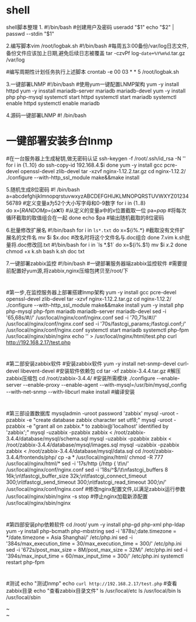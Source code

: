# shell
shell脚本整理
1.
#!/bin/bash
#创建用户及密码
useradd "$1"
echo "$2" | passwd --stdin "$1"

2.编写脚本vim /root/logbak.sh
#!/bin/bash
#每周五3:00备份/var/log日志文件,备份文件应该加上日期,避免后续日志被覆盖
tar -czvPf log-`date+%Y%m%d`.tar.gz /var/log

#编写周期性计划任务执行上述脚本
crontab -e 
00 03 * * 5 /root/logbak.sh

3.一键部署LNMP
#!/bin/bash
#使用yum一键配置LNMP架构
yum -y install httpd
yum -y insstall mariadb-server mariadb mariadb-devel
yum -y install php php-mysql
systemctl start httpd
systemctl start mariadb
systemctl enable httpd
systemctl enable mariadb

4.源码一键部署LNMP
#! /bin/bash
# 一键部署安装多台lnmp
#在一台服务器上生成秘钥,做无密码认证
ssh-keygen -f /root/.ssh/id_rsa -N ''
for i in {1..10}
do
  ssh-copy-id 192.168.4.$i
done
yum -y install gcc pcre-devel openssl-devel zlib-devel
tar -xzvf nginx-1.12.2.tar.gz
cd nginx-1.12.2/
./configure --with-http_ssl_module
make&&make install

5.随机生成8位密码
#! /bin/bash
a=abcdefghijklmnopqrstuvwxyzABCDEFGHIJKLMNOPQRSTUVWXYZ0123456789  #定义变量a为52个大小写字母和0-9数字
for i in {1..8}    
do
  x=$[RANDOM%62]     #定义变量x取值从62%62起始位开始
  p=${a:x:1}         #从定义的变量a中的x位置截取一位
  pa=$pa$p           #将每次循环截取的取值组合在一起
done
echo $pa           #输出随机截取的8位密码

6.批量修改扩展名
#!/bin/bash
for i in `ls*.txt`
do
  x=${i%.*}       #截取没有文件扩展名的文件名
  mv $i $x.doc    #改名时将这个文件名与.doc组合
done
7.vim k.sh批量将.doc修改回.txt
#!/bin/bash
for i in `ls *.$1`
do
  x=${i%.$1}
  mv $i $x.$2
done
chmod +x k.sh
bash k.sh doc txt

7.一键部署zabbix监控
#!/bin/bash
#一键部署服务器端zabbix监控软件
#需要提前配置好yum源,将zabbix,nginx压缩包拷贝至/root/下
#
#
#
#第一步,在监控服务器上部署搭建lnmp架构
yum -y install gcc pcre-devel openssl-devel zlib-devel
tar -xzvf nginx-1.12.2.tar.gz
cd nginx-1.12.2/
./configure --with-http_ssl_module
make&&make install
yum -y install php php-mysql php-fpm mariadb mariadb-server mariadb-devel
sed -i '65,68s/#//' /usr/local/nginx/conf/nginx.conf
sed -i '70,71s/#//' /usr/local/nginx/conf/nginx.conf
sed -i '70s/fastcgi_params;/fastcgi.conf;/' /usr/local/nginx/conf/nginx.conf
systemctl start mariadb
systemctl php-fpm
/usr/local/nginx/sbin/nginx
echo '<?php  $i="hello world!!"; echo $i; ?>' > /usr/local/nginx/html/test.php
curl http://192.168.2.17/test.php
#
#
#
#第二部安装zabbix软件
#安装zabbix软件
yum -y install net-snmp-devel curl-devel libevent-devel  #安装软件依赖包
cd
tar -xf zabbix-3.4.4.tar.gz  #解压zabbix压缩包
cd /root/zabbix-3.4.4/   #安装所需模块
./configure --enable-server --enable-proxy --enable-agent --with-mysql=/usr/bin/mysql_config --with-net-snmp --with-libcurl
make install #编译安装
#
#
#
#第三部设置数据库
mysqladmin -uroot password 'zabbix'
mysql -uroot -pzabbix -e "create database zabbix character set utf8;"
mysql -uroot -pzabbix -e "grant all on zabbix.* to zabbix@'localhost' identified by 'zabbix';"
mysql -uzabbix -pzabbix zabbix < /root/zabbix-3.4.4/database/mysql/schema.sql
mysql -uzabbix -pzabbix zabbix < /root/zabbix-3.4.4/database/mysql/images.sql
mysql -uzabbix -pzabbix zabbix < /root/zabbix-3.4.4/database/mysql/data.sql
cd /root/zabbix-3.4.4/frontends/php/
cp -a * /usr/local/nginx/html/
chmod -R 777 /usr/local/nginx/html/*
sed -i '17s/http {/http { \t\n/' /usr/local/nginx/conf/nginx.conf
sed -i '18s/^$/\t\nfastcgi_buffers 8 16k;\n\tfastcgi_buffer_size 32k;\n\tfastcgi_connect_timeout 300;\n\tfastcgi_send_timeout 300;\n\tfastcgi_read_timeout 300;\n/'  /usr/local/nginx/conf/nginx.conf  #修改nginx配置文件,以满足zabbix运行参数
/usr/local/nginx/sbin/nginx -s stop #停止nginx加载新添配置
/usr/local/nginx/sbin/nginx
#
#
#
#第四部安装php依赖软件
cd /root/
yum -y install php-gd php-xml php-ldap
yum -y install php-bcmath php-mbstring
sed -i '878s/;date.timezone = */date.timezone = Asia Shanghai/' /etc/php.ini
sed -i '384s/max_execution_time = 30/max_execution_time = 300/' /etc/php.ini
sed -i '672s/post_max_size = 8M/post_max_size = 32M/' /etc/php.ini
sed -i '394s/max_input_time = 60/max_input_time = 300/' /etc/php.ini
systemctl restart php-fpm
#
#
#
#测试
echo "测试lnmp"
echo `curl http://192.168.2.17/test.php`
#查看zabbix目录
echo "查看zabbix目录文件"
ls /usr/local/etc
ls /usr/local/bin
ls /usr/local/sbin



~                                                                                                                                                                                                                                                                                                                                                                                                                                                                                           
~                                       

